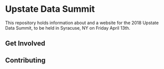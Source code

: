 # Upstate Data Summit

This repository holds information about and a website for the 2018 Upstate Data Summit, to be held in Syracuse, NY on Friday April 13th.

## Get Involved



## Contributing



